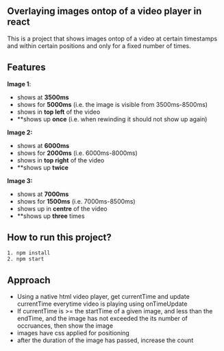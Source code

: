 ## Overlaying images ontop of a video player in react

This is a project that shows images ontop of a video at certain timestamps and within certain positions and only for a fixed number of times.

## Features

**Image 1**:

- shows at **3500ms**
- shows for **5000ms** (i.e. the image is visible from 3500ms-8500ms)
- shows in **top left** of the video
- \*\*shows up **once** (i.e. when rewinding it should not show up again)

**Image 2:**

- shows at **6000ms**
- shows for **2000ms** (i.e. 6000ms-8000ms)
- shows in **top right** of the video
- \*\*shows up **twice**

**Image 3:**

- shows at **7000ms**
- shows for **1500ms** (i.e. 7000ms-8500ms)
- shows up in **centre** of the video
- \*\*shows up **three** times

## How to run this project?

```
1. npm install
2. npm start
```

## Approach

- Using a native html video player, get currentTime and update currentTime everytime video is playing using onTimeUpdate
- If currentTime is >= the startTime of a given image, and less than the endTime, and the image has not exceeded the its number of occruances, then show the image
- images have css applied for positioning
- after the duration of the image has passed, increase the count

